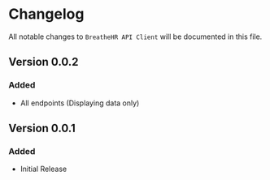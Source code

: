 # Changelog

All notable changes to `BreatheHR API Client` will be documented in this file.

## Version 0.0.2

### Added

- All endpoints (Displaying data only)

## Version 0.0.1

### Added
- Initial Release
